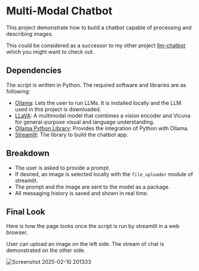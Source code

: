 # Multi-Modal Chatbot
This project demonstrate how to build a chatbot capable of processing and describing images.

This could be considered as a successor to my other project [llm-chatbot](https://github.com/kayaozan/llm-chatbot) which you might want to check out.

## Dependencies
The script is written in Python. The required software and libraries are as following:
- [Ollama](https://ollama.com/): Lets the user to run LLMs. It is installed locally and the LLM used in this project is downloaded.
- [LLaVA](https://ollama.com/library/llava): A multimodal model that combines a vision encoder and Vicuna for general-purpose visual and language understanding.
- [Ollama Python Library](https://github.com/ollama/ollama-python): Provides the integration of Python with Ollama.
- [Streamlit](https://streamlit.io/): The library to build the chatbot app.

## Breakdown
- The user is asked to provide a prompt.
- If desired, an image is selected locally with the `file_uploader` module of streamlit.
- The prompt and the image are sent to the model as a package.
- All messaging history is saved and shown in real time.

## Final Look
Here is how the page looks once the script is run by streamlit in a web browser.

User can upload an image on the left side. The stream of chat is demonstrated on the other side.

![Screenshot 2025-02-10 201333](https://github.com/user-attachments/assets/abd83b08-c9eb-4de2-bad5-1d14496342c2)
